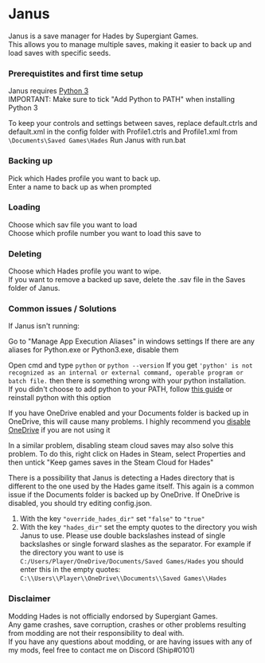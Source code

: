# Janus
Janus is a save manager for Hades by Supergiant Games.   
This allows you to manage multiple saves, making it easier to back up and load saves with specific seeds.  
### Prerequistites and first time setup
Janus requires [Python 3](www.python.org/downloads/release/latest)  
IMPORTANT: Make sure to tick "Add Python to PATH" when installing Python 3

To keep your controls and settings between saves, replace default.ctrls and default.xml in the config folder with Profile1.ctrls and Profile1.xml from `\Documents\Saved Games\Hades`
Run Janus with run.bat
### Backing up
Pick which Hades profile you want to back up.   
Enter a name to back up as when prompted
### Loading
Choose which sav file you want to load  
Choose which profile number you want to load this save to
### Deleting
Choose which Hades profile you want to wipe.  
If you want to remove a backed up save, delete the .sav file in the Saves folder of Janus.

### Common issues / Solutions
If Janus isn't running:

Go to "Manage App Execution Aliases" in windows settings
If there are any aliases for Python.exe or Python3.exe, disable them

Open cmd and type `python` or `python --version`
If you get `'python' is not recognized as an internal or external command, operable program or batch file.` then there is something wrong with your python installation.  
If you didn't choose to add python to your PATH, follow [this guide](https://geek-university.com/python/add-python-to-the-windows-path/) or reinstall python with this option

If you have OneDrive enabled and your Documents folder is backed up in OneDrive, this will cause many problems. I highly recommend you [disable OneDrive](https://support.microsoft.com/en-us/office/turn-off-disable-or-uninstall-onedrive-f32a17ce-3336-40fe-9c38-6efb09f944b0) if you are not using it 

In a similar problem, disabling steam cloud saves may also solve this problem. To do this, right click on Hades in Steam, select Properties and then untick "Keep games saves in the Steam Cloud for Hades"

There is a possibility that Janus is detecting a Hades directory that is different to the one used by the Hades game itself. This again is a common issue if the Documents folder is backed up by OneDrive. If OneDrive is disabled, you should try editing config.json.  

1. With the key `"override_hades_dir"` set `"false"` to `"true"`
2. With the key `"hades_dir"` set the empty quotes to the directory you wish Janus to use. Please use double backslashes instead of single backslashes or single forward slashes as the separator. For example if the directory you want to use is `C:/Users/Player/OneDrive/Documents/Saved Games/Hades` you should enter this in the empty quotes: `C:\\Users\\Player\\OneDrive\\Documents\\Saved Games\\Hades`

### Disclaimer
Modding Hades is not officially endorsed by Supergiant Games.  
Any game crashes, save corruption, crashes or other problems resulting from modding are not their responsibility to deal with.  
If you have any questions about modding, or are having issues with any of my mods, feel free to contact me on Discord (Ship#0101)
